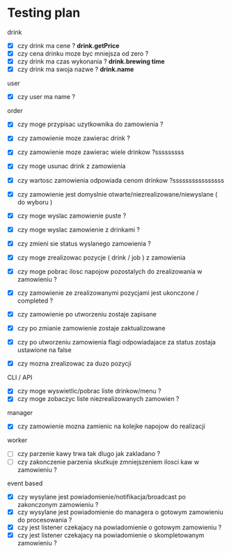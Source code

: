 # Testing plan

drink

- [x] czy drink ma cene ? **drink.getPrice**
- [x] czy cena drinku moze byc mniejsza od zero ?
- [x] czy drink ma czas wykonania ?  **drink.brewing time**
- [x] czy drink ma swoja nazwe ? **drink.name**

user

- [x] czy user ma name ?

order

- [x] czy moge przypisac uzytkownika do zamowienia ?
- [x] czy zamowienie moze zawierac drink ?
- [x] czy zamowienie moze zawierac wiele drinkow ?sssssssss
- [x] czy moge usunac drink z zamowienia
- [x] czy wartosc zamowienia odpowiada cenom drinkow ?ssssssssssssssss
- [x] czy zamowienie jest domyslnie otwarte/niezrealizowane/niewyslane ( do wyboru )
- [x] czy moge wyslac zamowienie puste ?
- [x] czy moge wyslac zamowienie z drinkami ?
- [x] czy zmieni sie status wyslanego zamowienia ?

- [x] czy moge zrealizowac pozycje ( drink / job ) z zamowienia
- [x] czy moge pobrac ilosc napojow pozostalych do zrealizowania w zamowieniu ?
- [x] czy zamowienie ze zrealizowanymi pozycjami jest ukonczone / completed ?
- [x] czy zamowienie po utworzeniu zostaje zapisane
- [x] czy po zmianie zamowienie zostaje zaktualizowane
- [x] czy po utworzeniu zamowienia flagi odpowiadajace za status zostaja ustawione na false
- [x] czy mozna zrealizowac za duzo pozycji

CLI / API

- [x] czy moge wyswietlic/pobrac liste drinkow/menu ?
- [x] czy moge zobaczyc liste niezrealizowanych zamowien ?

manager

- [x] czy zamowienie mozna zamienic na kolejke napojow do realizacji

worker

- [ ] czy parzenie kawy trwa tak dlugo jak zakladano ?
- [ ] czy zakonczenie parzenia skutkuje zmniejszeniem ilosci kaw w zamowieniu ?

event based

- [x] czy wysylane jest powiadomienie/notifikacja/broadcast po zakonczonym zamowieniu ?
- [x] czy wysylane jest powiadomienie do managera o gotowym zamowieniu do procesowania ?
- [x] czy jest listener czekajacy na powiadomienie o gotowym zamowieniu ?
- [x] czy jest listener czekajacy na powiadomienie o skompletowanym zamowieniu ?
